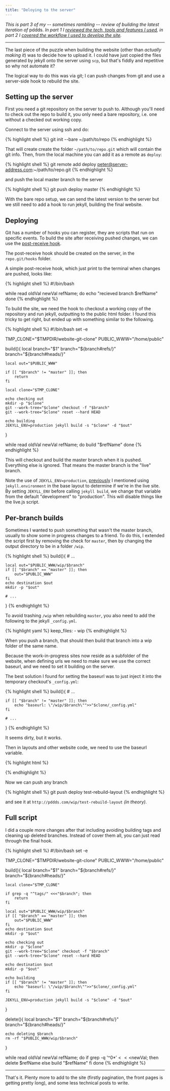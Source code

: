 ```yaml
---
title: "Deloying to the server"
---
```


_This is part 3 of my -- sometimes rambling -- review of building the latest
iteration of_ pddds. _In part 1 I [reviewed the tech,
tools and features I used](/blog/2016/12/Shiny), in part 2 I [covered the
workflow I used to develop the site](/blog/2017/01/Building-things-quickly)._

--------------------------------------------------------------------------------

The last piece of the puzzle when building the website (other than _actually
making it_) was to decide how to upload it. I could have just copied the
files generated by jekyll onto the server using `scp`, but that's fiddly and
repetitive so why not automate it?

The logical way to do this was via git; I can push changes from git and use a
server-side hook to rebuild the site.

## Setting up the server

First you need a git repository on the server to push to. Although you'll need
to check out the repo to build it, you only need a bare repository, i.e. one
without a checked out working copy.

Connect to the server using ssh and do:

{% highlight shell %}
git init --bare ~/path/to/repo
{% endhighlight %}

That will create create the folder `~/path/to/repo.git` which will contain the
git info. Then, from the local machine you can add it as a remote as `deploy`:

{% highlight shell %}
git remote add deploy peter@server-address.com:~/path/to/repo.git
{% endhighlight %}

and push the local master branch to the server

{% highlight shell %}
git push deploy master
{% endhighlight %}

With the bare repo setup, we can send the latest version to the server but we
still need to add a hook to run jekyll, building the final website.

## Deploying

Git has a number of hooks you can register, they are scripts that run on
specific events. To build the site after receiving pushed changes, we can use
the [post-receive hook](https://git-scm.com/docs/githooks#post-receive).

The post-receive hook should be created on the server, in the `repo.git/hooks`
folder.

A simple post-receive hook, which just print to the terminal when changes are
pushed, looks like:

{% highlight shell %}
#!/bin/bash

while read oldVal newVal refName; do
	echo "recieved branch $refName"
done
{% endhighlight %}

To build the site, we need the hook to checkout a working copy of the
repository and run jekyll, outputting to the public html folder. I found this
tricky to get right, but ended up with something similar to the following.

{% highlight shell %}
#!/bin/bash
set -e

TMP_CLONE="$TMPDIR/website-git-clone"
PUBLIC_WWW="/home/public"

build(){
	local branch="$1"
	branch="${branch#refs/}"
	branch="${branch#heads/}"

	local out="$PUBLIC_WWW"

	if [[ "$branch" != "master" ]]; then
		return
	fi

	local clone="$TMP_CLONE"

	echo checking out
	mkdir -p "$clone"
	git --work-tree="$clone" checkout -f "$branch"
	git --work-tree="$clone" reset --hard HEAD

	echo building
	JEKYLL_ENV=production jekyll build -s "$clone" -d "$out"
}

while read oldVal newVal refName; do
	build "$refName"
done
{% endhighlight %}

This will checkout and build the master branch when it is pushed. Everything
else is ignored. That means the master branch is the "live" branch.

Note the use of `JEKYLL_ENV=production`,
[previously](/blog/2017/01/Building-things-quickly#live-editing) I mentioned
using `jekyll.environment` in the base layout to determine if we're in the live
site. By setting `JEKYLL_ENV` before calling `jekyll build`, we change that
variable from the default "development" to "production". This will disable
things like the live.js script.

## Per-branch builds

Sometimes I wanted to push something that wasn't the master branch, usually to
show some in progress changes to a friend. To do this, I extended the script
first by removing the check for `master`, then by changing the output directory
to be in a folder `/wip`.

{% highlight shell %}
build(){
	# ...

	local out="$PUBLIC_WWW/wip/$branch"
	if [[ "$branch" == "master" ]]; then
		out="$PUBLIC_WWW"
	fi
	echo destination $out
	mkdir -p "$out"

	# ...
}
{% endhighlight %}

To avoid trashing `/wip` when rebuilding `master`, you also need to add the
following to the jekyll `_config.yml`.

{% highlight yaml %}
keep_files:
    - wip
{% endhighlight %}

When you push a branch, that should then build that branch into a wip folder of
the same name.

Because the work-in-progress sites now reside as a subfolder of the website,
when defining urls we need to make sure we use the correct baseurl, and we need
to set it building on the server.

The best solution I found for setting the baseurl was to just inject it into the
temporary checkout's `_config.yml`:

{% highlight shell %}
build(){
	# ...

	if [[ "$branch" != "master" ]]; then
		echo "baseurl: \"/wip/$branch\"">>"$clone/_config.yml"
	fi

	# ...
}
{% endhighlight %}

It seems dirty, but it works.

Then in layouts and other website code, we need to use the baseurl variable.

{% highlight html %}
<link rel="stylesheet" href="{% raw %}{{ site.baseurl }}{% endraw %}/css/base.css" type="text/css" />
{% endhighlight %}

Now we can push any branch

{% highlight shell %}
git push deploy test-rebuild-layout
{% endhighlight %}

and see it at `http://pddds.com/wip/test-rebuild-layout` _(in theory)._

## Full script

I did a couple more changes after that including avoiding building tags and
cleaning up deleted branches. Instead of cover them
all, you can just read through the final hook.

<!---------------------------------------------------------------->
{% highlight shell %}
#!/bin/bash
set -e

TMP_CLONE="$TMPDIR/website-git-clone"
PUBLIC_WWW="/home/public"

build(){
	local branch="$1"
	branch="${branch#refs/}"
	branch="${branch#heads/}"

	local clone="$TMP_CLONE"

	if grep -q "^tags/" <<<"$branch"; then
		return
	fi

	local out="$PUBLIC_WWW/wip/$branch"
	if [[ "$branch" == "master" ]]; then
		out="$PUBLIC_WWW"
	fi
	echo destination $out
	mkdir -p "$out"

	echo checking out
	mkdir -p "$clone"
	git --work-tree="$clone" checkout -f "$branch"
	git --work-tree="$clone" reset --hard HEAD

	echo destination $out
	mkdir -p "$out"

	echo building
	if [[ "$branch" != "master" ]]; then
		echo "baseurl: \"/wip/$branch\"">>"$clone/_config.yml"
	fi

	JEKYLL_ENV=production jekyll build -s "$clone" -d "$out"
}

delete(){
	local branch="$1"
	branch="${branch#refs/}"
	branch="${branch#heads/}"

	echo deleting $branch
	rm -rf "$PUBLIC_WWW/wip/$branch"
}


while read oldVal newVal refName; do
	if grep -q '^0*$' <<<$newVal; then
		delete $refName
	else
		build "$refName"
	fi
done
{% endhighlight %}
<!---------------------------------------------------------------->

--------------------------------------------------------------------------------

That's it. Plenty more to add to the site (firstly pagination, the front pages
is getting pretty long), and some less technical posts to write.

<!-- vim:tw=80
-->
